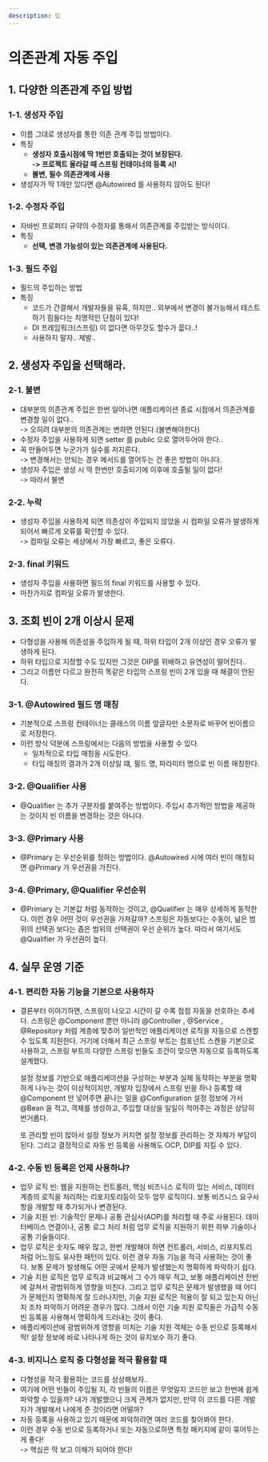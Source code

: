 ```yaml
---
description: 입
---
```


# 의존관계 자동 주입

## 1. 다양한 의존관계 주입 방법

### 1-1. 생성자 주입

* 이름 그대로 생성자를 통한 의존 관계 주입 방법이다.&#x20;
* 특징
  * **생성자 호출시점에 딱 1번만 호출되는 것이 보장된다.**\
    **-> 프로젝트 올라갈 때 스프링 컨테이너의 등록 시!**
  * **불변, 필수 의존관계에 사용**&#x20;
* 생성자가 딱 1개만 있다면 @Autowired 를 사용하지 않아도 된다!

### 1-2. 수정자 주입

* 자바빈 프로퍼티 규약의 수정자를 통해서 의존관계를 주입받는 방식이다.&#x20;
* 특징
  * **선택, 변경 가능성이 있는 의존관계에 사용된다.**&#x20;

### **1-3. 필드 주입**

* 필드의 주입하는 방법
* 특징
  * 코드가 간결해서 개발자들을 유혹, 하지만.. 외부에서 변경이 불가능해서 테스트하기 힘들다는 치명적인 단점이 있다!
  * DI 프레임워크(스프링) 이 없다면 아무것도 할수가 읎다..!
  * 사용하지 말자.. 제발..

## 2. 생성자 주입을 선택해라.

### 2-1. 불변&#x20;

* 대부분의 의존관계 주입은 한번 일어나면 애플리케이션 종료 시점에서 의존관계를 변경할 일이 없다..\
  \-> 오히려 대부분의 의존관계는 변하면 안된다.(불변해야한다)
* 수정자 주입을 사용하게 되면 setter 를 public 으로 열어두어야 한다..
* 꼭 만들어두면 누군가가 실수를 저지른다. \
  \-> 변경해서는 안되는 경우 메서드를 열어두는 건 좋은 방법이 아니다.&#x20;
* 생성자 주입은 생성 시 딱 한번만 호출되기에 이후에 호출될 일이 없다!\
  \-> 따라서 불변

### 2-2. 누락

* 생성자 주입을 사용하게 되면 의존성이 주입되지 않았을 시 컴파일 오류가 발생하게 되어서 빠르게 오류를 확인할 수 있다. \
  \-> 컴파일 오류는 세상에서 가장 빠르고, 좋은 오류다.

### 2-3. final 키워드

* 생성자 주입을 사용하면 필드의 final 키워드를 사용할 수 있다.&#x20;
* 마찬가지로 컴파일 오류가 발생한다.&#x20;

## 3. 조회 빈이 2개 이상시 문제

* 다형성을 사용해 의존성을 주입하게 될 때, 하위 타입이 2개 이상인 경우 오류가 발생하게 된다.&#x20;
* 하위 타입으로 지정할 수도 있지만 그것은 DIP를 위배하고 유연성이 떨어진다..
* 그리고 이름만 다르고 완전히 똑같은 타입의 스프링 빈이 2개 있을 때 해결이 안된다.&#x20;

### 3-1. @Autowired 필드 명 매칭

* 기본적으로 스프링 컨테이너는 클래스의 이름 앞글자만 소문자로 바꾸어 빈이름으로 저장한다.
* 이런 방식 덕분에 스프링에서는 다음의 방법을 사용할 수 있다.
  * 일차적으로 타입 매칭을 시도한다.
  * 타입 매칭의 결과가 2개 이상일 떄, 필드 명, 파라미터 명으로 빈 이름 매칭한다.&#x20;

### 3-2. @Qualifier 사용

* @Qualifier 는 추가 구분자를 붙여주는 방법이다. 주입시 추가적인 방법을 제공하는 것이지 빈 이름을 변경하는 것은 아니다.

### 3-3. @Primary 사용

* @Primary 는 우선순위를 정하는 방법이다. @Autowired 시에 여러 빈이 매칭되면 @Primary 가 우선권을 가진다.

### 3-4. @Primary, @Qualifier 우선순위

* @Primary 는 기본값 처럼 동작하는 것이고, @Qualifier 는 매우 상세하게 동작한다. 이런 경우 어떤 것이 우선권을 가져갈까? 스프링은 자동보다는 수동이, 넒은 범위의 선택권 보다는 좁은 범위의 선택권이 우선 순위가 높다. 따라서 여기서도 @Qualifier 가 우선권이 높다.

## 4. 실무 운영 기준

### 4-1. 편리한 자동 기능을 기본으로 사용하자

*   결론부터 이야기하면, 스프링이 나오고 시간이 갈 수록 점점 자동을 선호하는 추세다. 스프링은 @Component 뿐만 아니라 @Controller , @Service , @Repository 처럼 계층에 맞추어 일반적인 애플리케이션 로직을 자동으로 스캔할 수 있도록 지원한다. 거기에 더해서 최근 스프링 부트는 컴포넌트 스캔을 기본으로 사용하고, 스프링 부트의 다양한 스프링 빈들도 조건이 맞으면 자동으로 등록하도록 설계했다.

    설정 정보를 기반으로 애플리케이션을 구성하는 부분과 실제 동작하는 부분을 명확하게 나누는 것이 이상적이지만, 개발자 입장에서 스프링 빈을 하나 등록할 때 @Component 만 넣어주면 끝나는 일을 @Configuration 설정 정보에 가서 @Bean 을 적고, 객체를 생성하고, 주입할 대상을 일일이 적어주는 과정은 상당히 번거롭다.

    또 관리할 빈이 많아서 설정 정보가 커지면 설정 정보를 관리하는 것 자체가 부담이 된다. 그리고 결정적으로 자동 빈 등록을 사용해도 OCP, DIP를 지킬 수 있다.

### 4-2. 수동 빈 등록은 언제 사용하냐?

* 업무 로직 빈: 웹을 지원하는 컨트롤러, 핵심 비즈니스 로직이 있는 서비스, 데이터 계층의 로직을 처리하는 리포지토리등이 모두 업무 로직이다. 보통 비즈니스 요구사항을 개발할 때 추가되거나 변경된다.
* 기술 지원 빈: 기술적인 문제나 공통 관심사(AOP)를 처리할 때 주로 사용된다. 데이터베이스 연결이나, 공통 로그 처리 처럼 업무 로직을 지원하기 위한 하부 기술이나 공통 기술들이다.
* 업무 로직은 숫자도 매우 많고, 한번 개발해야 하면 컨트롤러, 서비스, 리포지토리 처럼 어느정도 유사한 패턴이 있다. 이런 경우 자동 기능을 적극 사용하는 것이 좋다. 보통 문제가 발생해도 어떤 곳에서 문제가 발생했는지 명확하게 파악하기 쉽다.
* 기술 지원 로직은 업무 로직과 비교해서 그 수가 매우 적고, 보통 애플리케이션 전반에 걸쳐서 광범위하게 영향을 미친다. 그리고 업무 로직은 문제가 발생했을 때 어디가 문제인지 명확하게 잘 드러나지만, 기술 지원 로직은 적용이 잘 되고 있는지 아닌지 조차 파악하기 어려운 경우가 많다. 그래서 이런 기술 지원 로직들은 가급적 수동 빈 등록을 사용해서 명확하게 드러내는 것이 좋다.
* 애플리케이션에 광범위하게 영향을 미치는 기술 지원 객체는 수동 빈으로 등록해서 딱! 설정 정보에 바로 나타나게 하는 것이 유지보수 하기 좋다.

### 4-3. 비지니스 로직 중 다형성을 적극 활용할 때

* 다형성을 적극 활용하는 코드를 상상해보자..
* 여기에 어떤 빈들이 주입될 지, 각 빈들의 이름은 무엇일지 코드만 보고 한번에 쉽게 파악할 수 있을까? 내가 개발했으니 크게 관계가 없지만, 만약 이 코드를 다른 개발자가 개발해서 나에게 준 것이라면 어떨까?
* 자동 등록을 사용하고 있기 때문에 파악하려면 여러 코드를 찾아봐야 한다.
* 이런 경우 수동 빈으로 등록하거나 또는 자동으로하면 특정 패키지에 같이 묶어두는게 좋다! \
  \-> 핵심은 딱 보고 이해가 되어야 한다!

